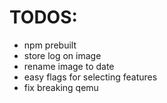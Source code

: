 # TODOS:
- npm prebuilt
- store log on image
- rename image to date
- easy flags for selecting features
- fix breaking qemu